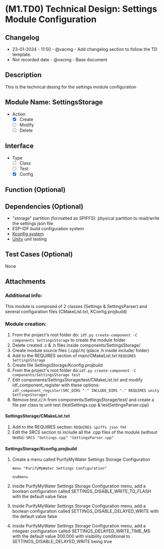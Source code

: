# (M1.TD0) Technical Design: Settings Module Configuration

## Changelog
- 23-01-2024 - 11:50 - @vacmg - Add changelog section to follow the TD template.
- Not recorded date - @vacmg - Base document

## Description

This is the technical desing for the settings module configuration

## Module Name: SettingsStorage
- Action
    - [X] Create
    - [ ] Modify
    - [ ] Delete

## Interface
- Type
    - [ ] Class
    - [ ] Test
    - [x] Config

## Function (Optional)

## Dependencies (Optional)
- "storage" partition (formatted as SPIFFS): physical partition to read/write the settings json file
- ESP-IDF build configuration system
- [Kconfig system](https://www.kernel.org/doc/Documentation/kbuild/kconfig-language.txt)
- [Unity](https://docs.espressif.com/projects/esp-idf/en/latest/esp32/api-guides/unit-tests.html) unit testing

## Test Cases (Optional)
None

## Attachments


### Additional info:

This module is composed of 2 classes (Settings & SettingsParser) and several configuration files 
(CMakeList.txt, KConfig.projbuild)

### Module creation:

1. From the project's root folder do: `idf.py create-component -C components SettingsStorage` to create the module folder
2. Delete created .c & .h files inside components/SettingsStorage/
3. Create module source files (.cpp/.h) (place .h inside include/ folder)
4. Add to the REQUIRES section of main/CMakeList.txt `REQUIRES SettingsStorage`
5. Create file SettingsStorage/Kconfig.projbuild
6. From the project's root folder do:`idf.py create-component -C components/SettingsStorage test`
7. Edit components/SettingsStorage/test/CMakeList.txt and modify idf_component_register with these options: `idf_component_register(SRC_DIRS "." INCLUDE_DIRS "." REQUIRES unity SettingsStorage)`
8. Remove test.c/.h from components/SettingsStorage/test/ and create a file per class to unit test (testSettings.cpp & testSettingsParser.cpp)

#### SettingsStorage/CMakeList.txt
1. Add to the REQUIRES section: `REQUIRES spiffs json fmt`
2. Edit the SRCS section to include all the .cpp files of the module (without tests): `SRCS "Settings.cpp" "SettingsParser.cpp"`

#### SettingsStorage/Kconfig.projbuild
1. Create a menu called PurifyMyWater Settings Storage Configuration

    ```
    menu "PurifyMyWater Settings Configuration"
        
    endmenu
    ```

2. Inside PurifyMyWater Settings Storage Configuration menu, add a boolean configuration called SETTINGS_DISABLE_WRITE_TO_FLASH with the default value false
3. Inside PurifyMyWater Settings Storage Configuration menu, add a boolean configuration called SETTINGS_DISABLE_DELAYED_WRITE with the default value false
4. Inside PurifyMyWater Settings Storage Configuration menu, add a integeer configuration called SETTINGS_DELAYED_WRITE_TIME_MS with the default value 300.000 with visibility conditional to SETTINGS_DISABLE_DELAYED_WRITE being true

